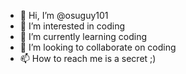 - 👋 Hi, I’m @osuguy101
- 👀 I’m interested in coding 
- 🌱 I’m currently learning coding
- 💞️ I’m looking to collaborate on coding
- 📫 How to reach me is a secret ;)

<!---
osuguy101/osuguy101 is a ✨ special ✨ repository because its `README.md` (this file) appears on your GitHub profile.
You can click the Preview link to take a look at your changes.
--->
